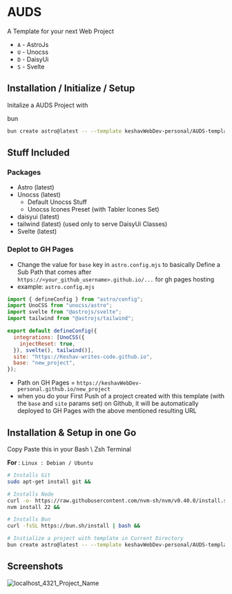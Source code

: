 # AUDS

A Template for your next Web Project

- `A` - AstroJs
- `U` - Unocss
- `D` - DaisyUi
- `S` - Svelte


## Installation / Initialize / Setup

Initalize a AUDS Project with

bun
```bash
bun create astro@latest -- --template keshavWebDev-personal/AUDS-template#master
```

## Stuff Included
### Packages
- Astro (latest)
- Unocss (latest)
  - Default Unocss Stuff
  - Unocss Icones Preset (with Tabler Icones Set)
- daisyui (latest)
- tailwind (latest) (used only to serve DaisyUi Classes)
- Svelte (latest)
### Deplot to GH Pages
- Change the value for `base` key in `astro.config.mjs` to basically Define a Sub Path that comes after `https://<your_github_username>.github.io/...` for gh pages hosting
- example: `astro.config.mjs`
```js
import { defineConfig } from "astro/config";
import UnoCSS from "unocss/astro";
import svelte from "@astrojs/svelte";
import tailwind from "@astrojs/tailwind";

export default defineConfig({
  integrations: [UnoCSS({
    injectReset: true,
  }), svelte(), tailwind()],
  site: "https://Keshav-writes-code.github.io",
  base: "new_project",
});
```
- Path on GH Pages = `https://keshavWebDev-personal.github.io/new_project`
- when you do your First Push of a project created with this template (with the `base` and `site` params set) on Github, it will be automatically deployed to GH Pages with the above mentioned resulting URL  


## Installation & Setup in one Go

Copy Paste this in your Bash \ Zsh Terminal

**For** : `Linux : Debian / Ubuntu`
```bash
# Installs Git
sudo apt-get install git &&

# Installs Node
curl -o- https://raw.githubusercontent.com/nvm-sh/nvm/v0.40.0/install.sh | bash &&
nvm install 22 &&

# Installs Bun
curl -fsSL https://bun.sh/install | bash &&

# Initialize a project with template in Current Directory
bun create astro@latest -- --template keshavWebDev-personal/AUDS-template#master

```


## Screenshots

![localhost_4321_Project_Name](https://github.com/user-attachments/assets/1e772f1e-e4a3-4a6d-8f55-5b97283d01f7)


